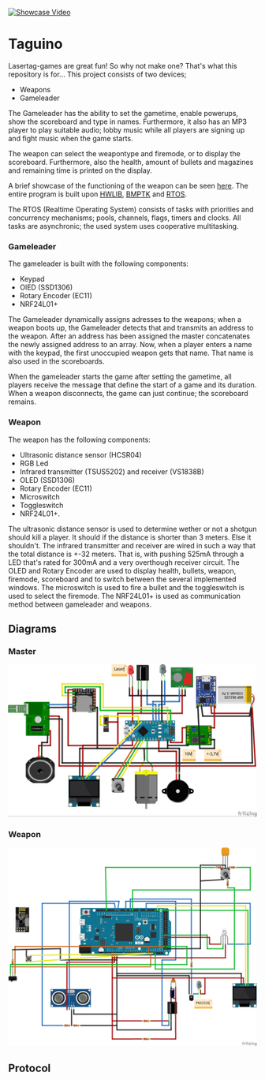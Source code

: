 [![Showcase Video](/Deliverables/20191108_161837.jpg)](https://youtu.be/YKAxMUS9iD8)
# Taguino
Lasertag-games are great fun! So why not make one? That's what this repository is for... This project consists of two devices;
- Weapons
- Gameleader

The Gameleader has the ability to set the gametime, enable powerups, show the scoreboard and type in names. Furthermore, it also
has an MP3 player to play suitable audio; lobby music while all players are signing up and fight music when the game starts.

The weapon can select the weapontype and firemode, or to display the scoreboard. Furthermore, also the health, amount of bullets and magazines and remaining time is printed on the display.

A brief showcase of the functioning of the weapon can be seen [here](https://youtu.be/YKAxMUS9iD8 "Lasergame Showcase"). The entire program is built upon [HWLIB](https://github.com/wovo/hwlib), [BMPTK](https://github.com/wovo/bmptk) and [RTOS](https://github.com/wovo/rtos).

The RTOS (Realtime Operating System) consists of tasks with priorities and concurrency mechanisms; pools, channels, flags, timers and clocks. All tasks are asynchronic; the used system uses cooperative multitasking.

### Gameleader
The gameleader is built with the following components:
- Keypad
- OlED (SSD1306)
- Rotary Encoder (EC11)
- NRF24L01+

The Gameleader dynamically assigns adresses to the weapons; when a weapon boots up, the Gameleader detects that and transmits an address to the weapon. After an address has been assigned the master concatenates the newly assigned address to an array. Now, when a player enters a name with the keypad, the first unoccupied weapon gets that name. That name is also used in the scoreboards. 

When the gameleader starts the game after setting the gametime, all players receive the message that define the start of a game and its duration. When a weapon disconnects, the game can just continue; the scoreboard remains.

### Weapon
The weapon has the following components:
- Ultrasonic distance sensor (HCSR04)
- RGB Led
- Infrared transmitter (TSUS5202) and receiver (VS1838B)
- OLED (SSD1306)
- Rotary Encoder (EC11)
- Microswitch
- Toggleswitch 
- NRF24L01+.

The ultrasonic distance sensor is used to determine wether or not a shotgun should kill a player. It should if the distance is shorter than 3 meters. Else it shouldn't.
The infrared transmitter and receiver are wired in such a way that the total distance is +-32 meters. That is, with pushing 525mA through a LED that's rated for 300mA and a very overthough receiver circuit.
The OLED and Rotary Encoder are used to display health, bullets, weapon, firemode, scoreboard and to switch between the several implemented windows.
The microswitch is used to fire a bullet and the toggleswitch is used to select the firemode. The NRF24L01+ is used as communication method between gameleader and weapons.

## Diagrams

### Master
![alt_text](/Deliverables/Schakelschema.jpg "Master Schematic")

### Weapon
![alt_text](/Deliverables/weapon_bb.png "Weapon Schematic")

## Protocol

